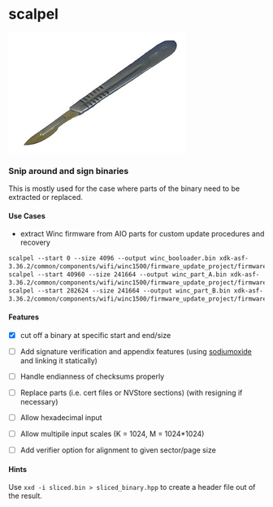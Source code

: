 # scalpel

![A scalpel and stitch tool][logo]


### Snip around and sign binaries

This is mostly used for the case where parts of the binary need to be extracted or replaced.



#### Use Cases

* extract Winc firmware from AIO parts for custom update procedures and recovery

```
scalpel --start 0 --size 4096 --output winc_booloader.bin xdk-asf-3.36.2/common/components/wifi/winc1500/firmware_update_project/firmware/firmware/m2m_aio_3a0.bin
scalpel --start 40960 --size 241664 --output winc_part_A.bin xdk-asf-3.36.2/common/components/wifi/winc1500/firmware_update_project/firmware/firmware/m2m_aio_3a0.bin
scalpel --start 282624 --size 241664 --output winc_part_B.bin xdk-asf-3.36.2/common/components/wifi/winc1500/firmware_update_project/firmware/firmware/m2m_aio_3a0.bin
```

#### Features

- [x] cut off a binary at specific start and end/size
- [ ] Add signature verification and appendix features (using [sodiumoxide] and linking it statically)
- [ ] Handle endianness of checksums properly
- [ ] Replace parts (i.e. cert files or NVStore sections) (with resigning if necessary)
- [ ] Allow hexadecimal input
- [ ] Allow multipile input scales (K = 1024, M = 1024*1024)
- [ ] Add verifier option for alignment to given sector/page size


#### Hints

Use `xxd -i sliced.bin > sliced_binary.hpp` to create a header file out of the result.



[logo]: https://github.com/nello-io/scalpel/raw/master/scalpel.jpg "Logo"
[sodiumoxide]: https://docs.rs/sodiumoxide/0.0.16/sodiumoxide/
